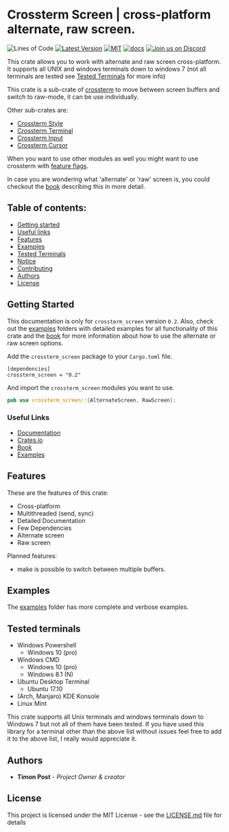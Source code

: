 # Crossterm Screen | cross-platform alternate, raw screen.
 ![Lines of Code][s7] [![Latest Version][s1]][l1] [![MIT][s2]][l2] [![docs][s3]][l3] [![Join us on Discord][s5]][l5]

[s1]: https://img.shields.io/crates/v/crossterm_screen.svg
[l1]: https://crates.io/crates/crossterm_screen

[s2]: https://img.shields.io/badge/license-MIT-blue.svg
[l2]: ./LICENSE

[s3]: https://docs.rs/crossterm_screen/badge.svg
[l3]: https://docs.rs/crossterm_screen/

[s5]: https://img.shields.io/discord/560857607196377088.svg?logo=discord
[l5]: https://discord.gg/K4nyTDB

[s7]: https://travis-ci.org/TimonPost/crossterm.svg?branch=master

This crate allows you to work with alternate and raw screen cross-platform. 
It supports all UNIX and windows terminals down to windows 7 (not all terminals are tested see [Tested Terminals](#tested-terminals) for more info)

This crate is a sub-crate of [crossterm](https://crates.io/crates/crossterm) to move between screen buffers and switch to raw-mode, it can be use individually.

Other sub-crates are:
- [Crossterm Style](https://crates.io/crates/crossterm_style) 
- [Crossterm Terminal](https://crates.io/crates/crossterm_terminal) 
- [Crossterm Input](https://crates.io/crates/crossterm_input)
- [Crossterm Cursor](https://crates.io/crates/crossterm_cursor)
 
When you want to use other modules as well you might want to use crossterm with [feature flags](https://timonpost.github.io/crossterm/docs/feature_flags.html).
 
In case you are wondering what 'alternate' or 'raw' screen is, you could checkout the [book](https://timonpost.github.io/crossterm/docs/screen.html) describing this in more detail.
  
## Table of contents:
- [Getting started](#getting-started)
- [Useful links](#useful-links)
- [Features](#features)
- [Examples](#examples)
- [Tested Terminals](#tested-terminals)
- [Notice](#notice)
- [Contributing](#contributing)
- [Authors](#authors)
- [License](#license)

## Getting Started

This documentation is only for `crossterm_screen` version `0.2`.
Also, check out the [examples](https://github.com/TimonPost/crossterm/tree/master/examples) folders with detailed examples for all functionality of this crate
and the [book](https://timonpost.github.io/crossterm/docs/screen.html) for more information about how to use the alternate or raw screen options.

Add the `crossterm_screen` package to your `Cargo.toml` file.

```
[dependencies]
crossterm_screen = "0.2"
```

And import the `crossterm_screen` modules you want to use.

```rust  
pub use crossterm_screen::{AlternateScreen, RawScreen};
```

### Useful Links

- [Documentation](https://docs.rs/crossterm_screen/)
- [Crates.io](https://crates.io/crates/crossterm_screen)
- [Book](https://timonpost.github.io/crossterm/docs/screen.html)
- [Examples](./examples)

## Features
These are the features of this crate:

- Cross-platform
- Multithreaded (send, sync)
- Detailed Documentation
- Few Dependencies
- Alternate screen
- Raw screen   
    
Planned features:
- make is possible to switch between multiple buffers.

## Examples
The [examples](https://github.com/TimonPost/crossterm/tree/master/examples) folder has more complete and verbose examples.

## Tested terminals
- Windows Powershell
    - Windows 10 (pro)
- Windows CMD
    - Windows 10 (pro)
    - Windows 8.1 (N)
- Ubuntu Desktop Terminal
    - Ubuntu 17.10
- (Arch, Manjaro) KDE Konsole
- Linux Mint

This crate supports all Unix terminals and windows terminals down to Windows 7 but not all of them have been tested.
If you have used this library for a terminal other than the above list without issues feel free to add it to the above list, I really would appreciate it.

## Authors
* **Timon Post** - *Project Owner & creator*

## License
This project is licensed under the MIT License - see the [LICENSE.md](./LICENSE) file for details
